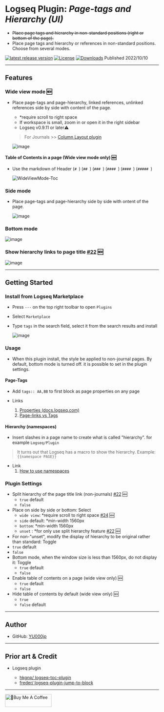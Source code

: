 # Logseq Plugin: *Page-tags and Hierarchy (UI)*

- ~~Place page tags and hierarchy in non-standard positions (right or bottom of the page).~~
- Place page tags and hierarchy or references in non-standard positions. Choose from several modes.

 [![latest release version](https://img.shields.io/github/v/release/YU000jp/logseq-page-tags-and-hierarchy)](https://github.com/YU000jp/logseq-page-tags-and-hierarchy/releases)
[![License](https://img.shields.io/github/license/YU000jp/logseq-page-tags-and-hierarchy?color=blue)](https://github.com/YU000jp/logseq-page-tags-and-hierarchy/blob/main/LICENSE)
[![Downloads](https://img.shields.io/github/downloads/YU000jp/logseq-page-tags-and-hierarchy/total.svg)](https://github.com/YU000jp/logseq-page-tags-and-hierarchy/releases)
 Published 2022/10/10

---

## Features

### Wide view mode 🆕

- Place page-tags and page-hierarchy, linked references, unlinked references side by side with content of the page.
  - *require scroll to right space
  - If workspace is small, zoom in or open it in the right sidebar
  - Logseq v0.9.11 or later⚠️
 
  > For Journals >> [Column Layout plugin](https://github.com/YU000jp/Logseq-column-Layout)

  ![image](https://github.com/YU000jp/logseq-page-tags-and-hierarchy/assets/111847207/f6b2c0d0-85bd-4629-9da9-ecc6940f2387)

#### Table of Contents in a page (Wide view mode only) 🆕

- Use the markdown of Header (`# `) (`## `) (`### `) (`#### `) (`#### `) (`##### `)

  ![WideViewMode-Toc](https://github.com/YU000jp/logseq-page-tags-and-hierarchy/assets/111847207/995487f5-66b1-4dc5-8556-242ccb5120de)

### Side mode

- Place page-tags and page-hierarchy side by side with ontent of the page.

  ![image](https://github.com/YU000jp/logseq-page-tags-and-hierarchy/assets/111847207/641562cf-d7ac-40f6-805b-9e74377daa3c)

### Bottom mode

  ![image](https://github.com/YU000jp/logseq-page-tags-and-hierarchy/assets/111847207/96aabe66-9f72-45ae-aa16-dce949c063b2)

### Show hierarchy links to page title [#22](https://github.com/YU000jp/logseq-page-tags-and-hierarchy/issues/22) 🆕

![image](https://github.com/YU000jp/logseq-page-tags-and-hierarchy/assets/111847207/cd236bc1-70b5-48af-a343-c86167c23c53)

---

## Getting Started

### Install from Logseq Marketplace

- Press `---` on the top right toolbar to open `Plugins`
- Select `Marketplace`
- Type `tags` in the search field, select it from the search results and install

   ![image](https://github.com/YU000jp/logseq-page-tags-and-hierarchy/assets/111847207/829fa20a-fa4a-446e-a685-2d52ff2db3f4)


### Usage

- When this plugin install, the style be applied to non-journal pages. By default, bottom mode is turned off. it is possible to set in the plugin settings.

#### Page-Tags

- Add `tags:: AA,BB` to first block as page properties on any page

- Links
   1. [Properties (docs.logseq.com)](https://docs.logseq.com/#/page/properties)
   1. [Page-links vs Tags](https://aryansawhney.com/pages/page-links-vs-tags-in-logseq/#special-case-page-tags)

#### Hierarchy (namespaces)

- Insert slashes in a page name to create what is called "hierarchy". for example `Logseq/Plugin`

> It turns out that Logseq has a macro to show the hierarchy. Example: `{{namespace PAGE}}`

- Link
   1. [How to use namespaces](https://www.logseqmastery.com/blog/logseq-namespaces)

### Plugin Settings

- Split hierarchy of the page title link (non-journals) [#22](https://github.com/YU000jp/logseq-page-tags-and-hierarchy/issues/22) 🆕
  - `true` default
  - `false`
- Place on side by side or bottom: Select
  - `wide view`: *require scroll to right space [#24](https://github.com/YU000jp/logseq-page-tags-and-hierarchy/issues/24) 🆕
  - `side` default: *min-width 1560px
  - `bottom`: *min-width 1560px
  - `unset` : *for only use split hierarchy feature [#22](https://github.com/YU000jp/logseq-page-tags-and-hierarchy/issues/22) 🆕
 - For non-"unset", modify the display of hierarchy to be original rather than standard: Toggle
  - `true` default
  - `false`
- Bottom mode, when the window size is less than 1560px, do not display it: Toggle
  - `true` default
  - `false`
- Enable table of contents on a page (wide view only) 🆕
  - `true` default
  - `false`
- Hide table of contents by default (wide view only) 🆕
  - `true`
  - `false` default

---

## Author

- GitHub: [YU000jp](https://github.com/YU000jp)

---

## Prior art & Credit

- Logseq plugin

  - [hkgnp/ logseq-toc-plugin](https://github.com/hkgnp/logseq-toc-plugin/)
  - [freder/ logseq-plugin-jump-to-block](https://github.com/freder/logseq-plugin-jump-to-block/)

---

<a href="https://www.buymeacoffee.com/yu000japan" target="_blank"><img src="https://cdn.buymeacoffee.com/buttons/v2/default-violet.png" alt="🍌Buy Me A Coffee" style="height: 42px;width: 152px" ></a>

